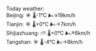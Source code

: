 Today weather:  
Beijing: ☀️   🌡️-1°C 🌬️↘19km/h  
Tianjin: ☀️   🌡️+0°C 🌬️→7km/h  
Shijiazhuang: ⛅️  🌡️+0°C 🌬️↗6km/h  
Tangshan: ☀️   🌡️-4°C 🌬️→8km/h  
